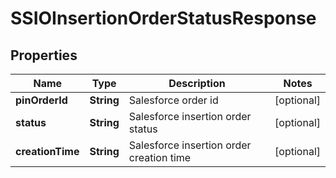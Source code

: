 

# SSIOInsertionOrderStatusResponse


## Properties

| Name | Type | Description | Notes |
|------------ | ------------- | ------------- | -------------|
|**pinOrderId** | **String** | Salesforce order id |  [optional] |
|**status** | **String** | Salesforce insertion order status |  [optional] |
|**creationTime** | **String** | Salesforce insertion order creation time |  [optional] |



